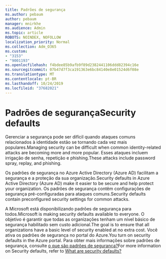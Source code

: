 ```yaml
---
title: Padrões de segurança
ms.author: pebaum
author: pebaum
manager: mnirkhe
ms.audience: Admin
ms.topic: article
ROBOTS: NOINDEX, NOFOLLOW
localization_priority: Normal
ms.collection: Adm_O365
ms.custom:
- "3153"
- "9001193"
ms.openlocfilehash: f4bdee85b9afb9f89d2382441106ddd82394c16e
ms.sourcegitcommit: 07b47d7f3ca191363e6bc84140e8e01524d6f08e
ms.translationtype: MT
ms.contentlocale: pt-BR
ms.lasthandoff: 10/24/2019
ms.locfileid: "37682021"
---
```

# <a name="security-defaults"></a><span data-ttu-id="af733-102">Padrões de segurança</span><span class="sxs-lookup"><span data-stu-id="af733-102">Security defaults</span></span>

<span data-ttu-id="af733-103">Gerenciar a segurança pode ser difícil quando ataques comuns relacionados à identidade estão se tornando cada vez mais populares.</span><span class="sxs-lookup"><span data-stu-id="af733-103">Managing security can be difficult when common identity-related attacks are becoming more and more popular.</span></span> <span data-ttu-id="af733-104">Esses ataques incluem irrigação de senha, repetição e phishing.</span><span class="sxs-lookup"><span data-stu-id="af733-104">These attacks include password spray, replay, and phishing.</span></span>

<span data-ttu-id="af733-105">Os padrões de segurança no Azure Active Directory (Azure AD) facilitam a segurança e a proteção da sua organização.</span><span class="sxs-lookup"><span data-stu-id="af733-105">Security defaults in Azure Active Directory (Azure AD) make it easier to be secure and help protect your organization.</span></span> <span data-ttu-id="af733-106">Os padrões de segurança contêm configurações de segurança pré-configuradas para ataques comuns.</span><span class="sxs-lookup"><span data-stu-id="af733-106">Security defaults contain preconfigured security settings for common attacks.</span></span>

<span data-ttu-id="af733-107">A Microsoft está disponibilizando padrões de segurança para todos.</span><span class="sxs-lookup"><span data-stu-id="af733-107">Microsoft is making security defaults available to everyone.</span></span> <span data-ttu-id="af733-108">O objetivo é garantir que todas as organizações tenham um nível básico de segurança habilitado sem custo adicional.</span><span class="sxs-lookup"><span data-stu-id="af733-108">The goal is to ensure that all organizations have a basic level of security enabled at no extra cost.</span></span> <span data-ttu-id="af733-109">Você ativa os padrões de segurança no portal do Azure.</span><span class="sxs-lookup"><span data-stu-id="af733-109">You turn on security defaults in the Azure portal.</span></span> <span data-ttu-id="af733-110">Para obter mais informações sobre padrões de segurança, consulte [o que são padrões de segurança?](https://docs.microsoft.com/azure/active-directory/conditional-access/concept-conditional-access-security-defaults)</span><span class="sxs-lookup"><span data-stu-id="af733-110">For more information on Security defaults, refer to [What are security defaults?](https://docs.microsoft.com/azure/active-directory/conditional-access/concept-conditional-access-security-defaults)</span></span>